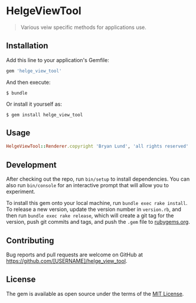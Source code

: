 # HelgeViewTool

>Various veiw specific methods for applications use.

## Installation

Add this line to your application's Gemfile:

```ruby
gem 'helge_view_tool'
```

And then execute:

    $ bundle

Or install it yourself as:

    $ gem install helge_view_tool

## Usage

```ruby
HelgeViewTool::Renderer.copyright 'Bryan Lund', 'all rights reserved'
```

## Development

After checking out the repo, run `bin/setup` to install dependencies. You can also run `bin/console` for an interactive prompt that will allow you to experiment.

To install this gem onto your local machine, run `bundle exec rake install`. To release a new version, update the version number in `version.rb`, and then run `bundle exec rake release`, which will create a git tag for the version, push git commits and tags, and push the `.gem` file to [rubygems.org](https://rubygems.org).

## Contributing

Bug reports and pull requests are welcome on GitHub at https://github.com/[USERNAME]/helge_view_tool.

## License

The gem is available as open source under the terms of the [MIT License](https://opensource.org/licenses/MIT).
